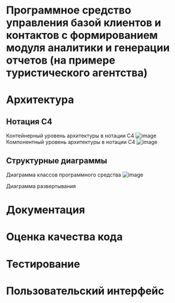# Программное средство управления базой клиентов и контактов с формированием модуля аналитики и генерации отчетов (на примере туристического агентства)
# Архитектура
## Нотация C4
Контейнерный уровень архитектуры в нотации C4
![image](https://github.com/user-attachments/assets/1605ed7b-349a-4291-8a0f-339214c5bf3a)
Компонентный уровень архитектуры в нотации C4
![image](https://github.com/user-attachments/assets/2d9fbac5-cb49-4458-b433-5ab51ea3831c)
## Структурные диаграммы 
Диаграмма классов программного средства
![image](https://github.com/user-attachments/assets/70f573a6-1523-425e-b1ea-acab191c3173)

Диаграмма развертывания
# Документация
# Оценка качества кода
# Тестирование
# Пользовательский интерфейс


